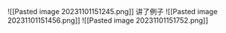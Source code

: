 ![[Pasted image 20231101151245.png]]
讲了例子
![[Pasted image 20231101151456.png]]
![[Pasted image 20231101151752.png]]

